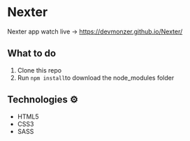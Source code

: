 # Nexter

Nexter app watch live -> https://devmonzer.github.io/Nexter/

## What to do 
1. Clone this repo
2. Run `npm install`to download the node_modules folder 

## Technologies ⚙️

* HTML5
* CSS3
* SASS

